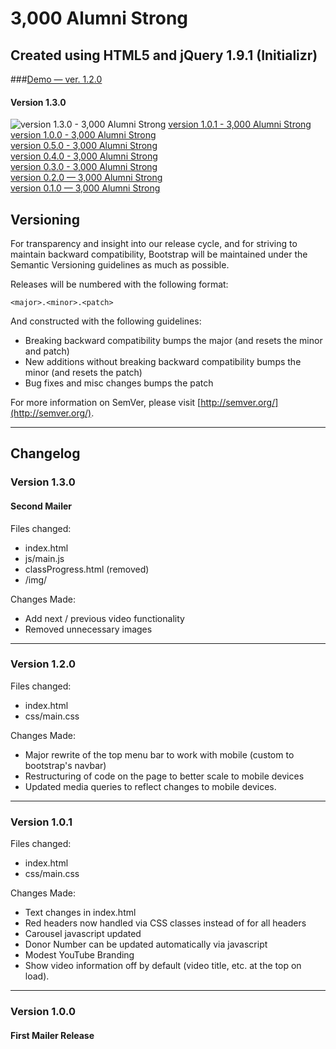 3,000 Alumni Strong
===================

## Created using HTML5 and jQuery 1.9.1 (Initializr)

###[Demo — ver. 1.2.0](http://kkirsche.github.io/3-000_Alumni_Strong/)

#### Version 1.3.0
![version 1.3.0 - 3,000 Alumni Strong](http://i.imgur.com/z0hHNpY.jpg "3,000 Alumni Strong")
[version 1.0.1 - 3,000 Alumni Strong](http://i.imgur.com/JcG4qBI.jpg "3,000 Alumni Strong")<br />
[version 1.0.0 - 3,000 Alumni Strong](http://i.imgur.com/ldtkprf.jpg "3,000 Alumni Strong")<br />
[version 0.5.0 - 3,000 Alumni Strong](http://i.imgur.com/ycPNk67.jpg "3,000 Alumni Strong")<br />
[version 0.4.0 - 3,000 Alumni Strong](http://i.imgur.com/0FnBthK.jpg "3,000 Alumni Strong")<br />
[version 0.3.0 - 3,000 Alumni Strong](http://i.imgur.com/W1sdlmw.jpg "3,000 Alumni Strong")<br />
[version 0.2.0 — 3,000 Alumni Strong](http://i.imgur.com/SrrG093.jpg "3,000 Alumni Strong")<br />
[version 0.1.0 — 3,000 Alumni Strong](http://i.imgur.com/ctigLrQ.jpg "3,000 Alumni Strong")

## Versioning

For transparency and insight into our release cycle, and for striving to maintain backward compatibility, Bootstrap will be maintained under the Semantic Versioning guidelines as much as possible.

Releases will be numbered with the following format:

`<major>.<minor>.<patch>`

And constructed with the following guidelines:

* Breaking backward compatibility bumps the major (and resets the minor and patch)
* New additions without breaking backward compatibility bumps the minor (and resets the patch)
* Bug fixes and misc changes bumps the patch

For more information on SemVer, please visit [http://semver.org/](http://semver.org/).

<hr />

## Changelog

### Version 1.3.0
#### Second Mailer

Files changed:
* index.html
* js/main.js
* classProgress.html (removed)
* /img/

Changes Made:
* Add next / previous video functionality
* Removed unnecessary images

<hr />

### Version 1.2.0

Files changed:
* index.html
* css/main.css

Changes Made:
* Major rewrite of the top menu bar to work with mobile (custom to bootstrap's navbar)
* Restructuring of code on the page to better scale to mobile devices
* Updated media queries to reflect changes to mobile devices.

<hr />

### Version 1.0.1

Files changed:
* index.html
* css/main.css

Changes Made:
* Text changes in index.html
* Red headers now handled via CSS classes instead of for all headers
* Carousel javascript updated
* Donor Number can be updated automatically via javascript
* Modest YouTube Branding
* Show video information off by default (video title, etc. at the top on load).

<hr />

### Version 1.0.0
#### First Mailer Release